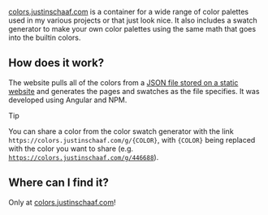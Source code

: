 [colors.justinschaaf.com](https://colors.justinschaaf.com) is a container for a wide range of color palettes used in my various projects or that just look nice. It also includes a swatch generator to make your own color palettes using the same math that goes into the builtin colors.

## How does it work?

The website pulls all of the colors from a [JSON file stored on a static website](https://content.justinschaaf.com/common/config/colors.json) and generates the pages and swatches as the file specifies. It was developed using Angular and NPM.

> [!TIP]
> You can share a color from the color swatch generator with the link `https://colors.justinschaaf.com/g/{COLOR}`, with `{COLOR}` being replaced with the color you want to share (e.g. [`https://colors.justinschaaf.com/g/446688`](https://colors.justinschaaf.com/g/446688)).

## Where can I find it?

Only at [colors.justinschaaf.com](https://colors.justinschaaf.com)!


